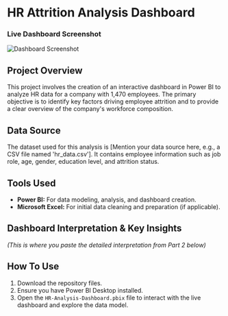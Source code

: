 # HR Attrition Analysis Dashboard

### Live Dashboard Screenshot
![Dashboard Screenshot]([dashboard-screenshot.png](https://github.com/sriks023/Power-BI-HR-Attrition-Analysis/blob/main/Screenshot%202025-07-29%20191840.png))

## Project Overview

This project involves the creation of an interactive dashboard in Power BI to analyze HR data for a company with 1,470 employees. The primary objective is to identify key factors driving employee attrition and to provide a clear overview of the company's workforce composition.

## Data Source

The dataset used for this analysis is [Mention your data source here, e.g., a CSV file named 'hr_data.csv']. It contains employee information such as job role, age, gender, education level, and attrition status.

## Tools Used

* **Power BI:** For data modeling, analysis, and dashboard creation.
* **Microsoft Excel:** For initial data cleaning and preparation (if applicable).

## Dashboard Interpretation & Key Insights

*(This is where you paste the detailed interpretation from Part 2 below)*

## How To Use

1.  Download the repository files.
2.  Ensure you have Power BI Desktop installed.
3.  Open the `HR-Analysis-Dashboard.pbix` file to interact with the live dashboard and explore the data model.
